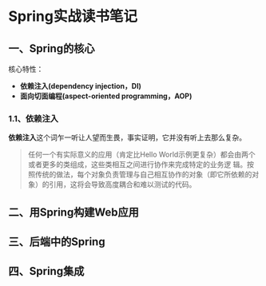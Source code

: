 # Spring实战读书笔记



## 一、Spring的核心

核心特性：

- **依赖注入(dependency injection，DI)**
- **面向切面编程(aspect-oriented programming，AOP)**

### 1.1、依赖注入

**依赖注入**这个词乍一听让人望而生畏，事实证明，它并没有听上去那么复杂。

> 任何一个有实际意义的应用（肯定比Hello World示例更复杂）都会由两个或者更多的类组成，这些类相互之间进行协作来完成特定的业务逻 辑。按照传统的做法，每个对象负责管理与自己相互协作的对象（即它所依赖的对象）的引用，这将会导致高度耦合和难以测试的代码。 





## 二、用Spring构建Web应用





## 三、后端中的Spring



## 四、Spring集成







